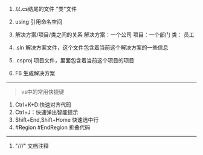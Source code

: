 1. 以.cs结尾的文件 "类"文件
2. using 引用命名空间


3. 解决方案/项目/类之间的关系
解决方案：一个公司
项目：一个部门
类： 员工

3. .sln 解决方案文件，这个文件包含着当前这个解决方案的一些信息
4. .csproj 项目文件，里面包含着当前这个项目的项目
5. F6 生成解决方案  

---

>vs中的常用快捷键

1. Ctrl+K+D:快速对齐代码
2. Ctrl+J：快速弹出智能提示
3. Shift+End,Shift+Home 快速选中行
4. #Region #EndRegion 折叠代码

---
1. "///" 文档注释
